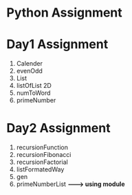 # Python Assignment
# Day1 Assignment
1. Calender
2. evenOdd
3. List
4. listOfList 2D
5. numToWord
6. primeNumber
# Day2 Assignment
1. recursionFunction
2. recursionFibonacci
3. recursionFactorial
4. listFormatedWay
5. gen
6. primeNumberList          <b>---> using module </b>
